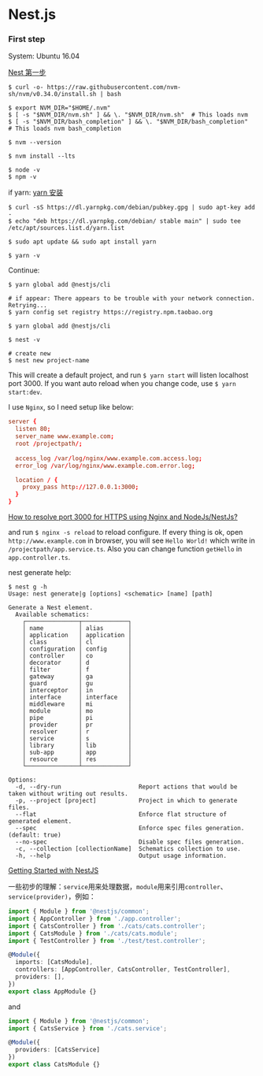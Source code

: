# Nest.js

### First step

System: Ubuntu 16.04

[Nest 第一步](https://docs.nestjs.cn/7/firststeps)

```shell
$ curl -o- https://raw.githubusercontent.com/nvm-sh/nvm/v0.34.0/install.sh | bash

$ export NVM_DIR="$HOME/.nvm"
$ [ -s "$NVM_DIR/nvm.sh" ] && \. "$NVM_DIR/nvm.sh"  # This loads nvm
$ [ -s "$NVM_DIR/bash_completion" ] && \. "$NVM_DIR/bash_completion"  # This loads nvm bash_completion

$ nvm --version

$ nvm install --lts

$ node -v
$ npm -v
```

if yarn:
[yarn 安装](https://yarn.bootcss.com/docs/install/#debian-stable)
```shell
$ curl -sS https://dl.yarnpkg.com/debian/pubkey.gpg | sudo apt-key add -
$ echo "deb https://dl.yarnpkg.com/debian/ stable main" | sudo tee /etc/apt/sources.list.d/yarn.list

$ sudo apt update && sudo apt install yarn

$ yarn -v
```

Continue:
```shell
$ yarn global add @nestjs/cli

# if appear: There appears to be trouble with your network connection. Retrying...
$ yarn config set registry https://registry.npm.taobao.org

$ yarn global add @nestjs/cli

$ nest -v

# create new
$ nest new project-name
```

This will create a default project, and run `$ yarn start` will listen localhost port 3000. If you want auto reload when you change code, use `$ yarn start:dev`.

I use `Nginx`, so I need setup like below:
```conf
server {
  listen 80;
  server_name www.example.com;
  root /projectpath/;
  
  access_log /var/log/nginx/www.example.com.access.log;
  error_log /var/log/nginx/www.example.com.error.log;

  location / {
    proxy_pass http://127.0.0.1:3000;
  }
}
```

[How to resolve port 3000 for HTTPS using Nginx and NodeJs/NestJs?](https://stackoverflow.com/questions/57029380/how-to-resolve-port-3000-for-https-using-nginx-and-nodejs-nestjs)

and run `$ nginx -s reload` to reload configure. If every thing is ok, open `http://www.example.com` in browser, you will see `Hello World!` which write in `/projectpath/app.service.ts`. Also you can change function `getHello` in `app.controller.ts`.

nest generate help:
```shell
$ nest g -h
Usage: nest generate|g [options] <schematic> [name] [path]

Generate a Nest element.
  Available schematics:
    ┌───────────────┬─────────────┐
    │ name          │ alias       │
    │ application   │ application │
    │ class         │ cl          │
    │ configuration │ config      │
    │ controller    │ co          │
    │ decorator     │ d           │
    │ filter        │ f           │
    │ gateway       │ ga          │
    │ guard         │ gu          │
    │ interceptor   │ in          │
    │ interface     │ interface   │
    │ middleware    │ mi          │
    │ module        │ mo          │
    │ pipe          │ pi          │
    │ provider      │ pr          │
    │ resolver      │ r           │
    │ service       │ s           │
    │ library       │ lib         │
    │ sub-app       │ app         │
    │ resource      │ res         │
    └───────────────┴─────────────┘

Options:
  -d, --dry-run                      Report actions that would be taken without writing out results.
  -p, --project [project]            Project in which to generate files.
  --flat                             Enforce flat structure of generated element.
  --spec                             Enforce spec files generation. (default: true)
  --no-spec                          Disable spec files generation.
  -c, --collection [collectionName]  Schematics collection to use.
  -h, --help                         Output usage information.
```


[Getting Started with NestJS](https://www.digitalocean.com/community/tutorials/getting-started-with-nestjs)

一些初步的理解：`service`用来处理数据，`module`用来引用`controller`、`service(provider)`，例如：

```ts
import { Module } from '@nestjs/common';
import { AppController } from './app.controller';
import { CatsController } from './cats/cats.controller';
import { CatsModule } from './cats/cats.module';
import { TestController } from './test/test.controller';

@Module({
  imports: [CatsModule],
  controllers: [AppController, CatsController, TestController],
  providers: [],
})
export class AppModule {}
```

and

```ts
import { Module } from '@nestjs/common';
import { CatsService } from './cats.service';

@Module({
  providers: [CatsService]
})
export class CatsModule {}

```